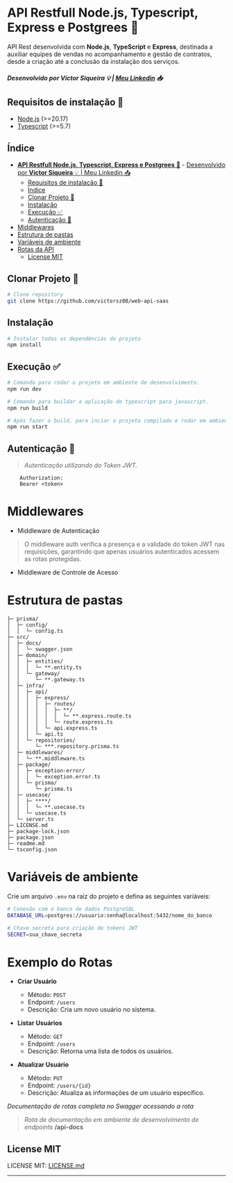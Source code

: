 # **API Restfull Node.js, Typescript, Express e Postgrees** 🚀

API Rest desenvolvida com **Node.js**, **TypeScript** e **Express**, destinada a auxiliar equipes de vendas no acompanhamento e gestão de contratos, desde a criação até a conclusão da instalação dos serviços.


##### Desenvolvido por **Victor Siqueira** 💡 | [Meu Linkedin](https://www.linkedin.com/in/victorsiqueiradeveloper) 📥


## Requisitos de instalação 📄
- [Node.js](https://nodejs.org/pt) (>=20.17)
- [Typescript](https://www.typescriptlang.org/download/) (>=5.7) 

## Índice
- [**API Restfull Node.js, Typescript, Express e Postgrees** 🚀](#api-restfull-nodejs-typescript-express-e-postgrees-)
        - [Desenvolvido por **Victor Siqueira** 💡 | Meu Linkedin 📥](#desenvolvido-por-victor-siqueira---meu-linkedin-)
  - [Requisitos de instalação 📄](#requisitos-de-instalação-)
  - [Índice](#índice)
  - [Clonar Projeto 📑](#clonar-projeto-)
  - [Instalação](#instalação)
  - [Execução ✅](#execução-)
  - [Autenticação 🔐](#autenticação-)
- [Middlewares](#middlewares)
- [Estrutura de pastas](#estrutura-de-pastas)
- [Variáveis de ambiente](#variáveis-de-ambiente)
- [Rotas da API](#rotas-da-api)
  - [License MIT](#license-mit)

## Clonar Projeto 📑
```sh
# Clone repository
git clone https://github.com/victorsz08/web-api-saas
```

## Instalação
```sh
# Instalar todas as dependências do projeto
npm install 
```

## Execução ✅

```sh
# Comando para rodar o projeto em ambiente de desenvolvimento.
npm run dev

# Comando para buildar a aplicação de typescript para javascript.
npm run build

# Após fazer o build, para inciar o projeto compilado e rodar em ambiente de pridução.
npm run start
```

## Autenticação 🔐
>*Autenticação utilizando do Token JWT.*


```
    Authorization:
    Bearer <token>
```
# Middlewares

- Middleware de Autenticação
>O middleware auth verifica a presença e a validade do token JWT nas requisições, garantindo que apenas usuários autenticados acessem as rotas protegidas.

- Middleware de Controle de Acesso
  >

# Estrutura de pastas

```
├─ prisma/
│  ├─ config/
│  │  └─ config.ts
├─ src/
│  ├─ docs/
│  │  └─ swagger.json
│  ├─ domain/
│  │  ├─ entities/
│  │  │  └─ **.entity.ts
│  │  └─ gateway/
│  │     └─ **.gateway.ts
│  ├─ infra/
│  │  ├─ api/
│  │  │  ├─ express/
│  │  │  │  ├─ routes/
│  │  │  │  │  ├─ **/
│  │  │  │  │  │  └─ **.express.route.ts
│  │  │  │  │  └─ route.express.ts
│  │  │  │  └─ api.express.ts
│  │  │  └─ api.ts
│  │  └─ repositories/
│  │     └─ ***.repository.prisma.ts
│  ├─ middlewares/
│  │  └─ **.middleware.ts
│  ├─ package/
│  │  ├─ exception-error/
│  │  │  └─ exception.error.ts
│  │  └─ prisma/
│  │     └─ prisma.ts
│  ├─ usecase/
│  │  ├─ ****/
│  │  │  └─ **.usecase.ts
│  │  └─ usecase.ts
│  └─ server.ts
├─ LICENSE.md
├─ package-lock.json
├─ package.json
├─ readme.md
└─ tsconfig.json

```
# Variáveis de ambiente

Crie um arquivo `.env` na raiz do projeto e defina as seguintes variáveis:

```sh
# Conexão com o banco de dados PostgreSQL
DATABASE_URL=postgres://usuario:senha@localhost:5432/nome_do_banco

# Chave secreta para criação de tokens JWT
SECRET=sua_chave_secreta
```


# Exemplo do Rotas

- **Criar Usuário**
  - Método: `POST`
  - Endpoint: `/users`
  - Descrição: Cria um novo usuário no sistema.

- **Listar Usuários**
  - Método: `GET`
  - Endpoint: `/users`
  - Descrição: Retorna uma lista de todos os usuários.

- **Atualizar Usuário**
  - Método: `PUT`
  - Endpoint: `/users/{id}`
  - Descrição: Atualiza as informações de um usuário específico.


*Documentação de rotas completa no Swagger acessando a rota*


> *Rota de documentação em ambiente de desenvolvimento de endpoints* **/api-docs**


## License MIT

LICENSE MIT: [LICENSE.md](./LICENSE.md)

-----------------